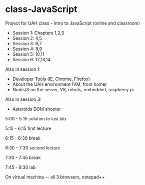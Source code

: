 # class-JavaScript
Project for UAH class - Intro to JavaScript (online and classroom)

* Session 1: Chapters 1,2,3
* Session 2: 4,5
* Session 3: 6,7
* Session 4: 8,9
* Session 5: 10,11
* Session 6: 12,13,14

Also in session 1:
* Developer Tools (IE, Chrome, Firefox)
* About the UAH environment (VM, from home)
* NodeJS on the server, V8, robots, embedded, raspberry pi

Also in session 3:
* Asteroids DOM shooter


5:00 - 5:15 solution to last lab

5:15 - 6:15 first lecture

6:15 - 6:30 break

6:30 - 7:30 second lecture

7:30 - 7:45 break

7:45 - 8:30 lab

On virtual machine -- all 3 browsers, notepad++
